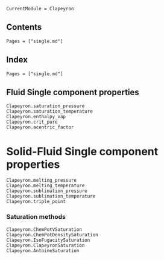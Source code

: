 ```@meta
CurrentModule = Clapeyron
```

## Contents

```@contents
Pages = ["single.md"]
```

## Index

```@index
Pages = ["single.md"]
```

## Fluid Single component properties

```@docs
Clapeyron.saturation_pressure
Clapeyron.saturation_temperature
Clapeyron.enthalpy_vap
Clapeyron.crit_pure
Clapeyron.acentric_factor
```

# Solid-Fluid Single component properties

```@docs
Clapeyron.melting_pressure
Clapeyron.melting_temperature
Clapeyron.sublimation_pressure
Clapeyron.sublimation_temperature
Clapeyron.triple_point
```

### Saturation methods

```@docs
Clapeyron.ChemPotVSaturation
Clapeyron.ChemPotDensitySaturation
Clapeyron.IsoFugacitySaturation
Clapeyron.ClapeyronSaturation
Clapeyron.AntoineSaturation
```
